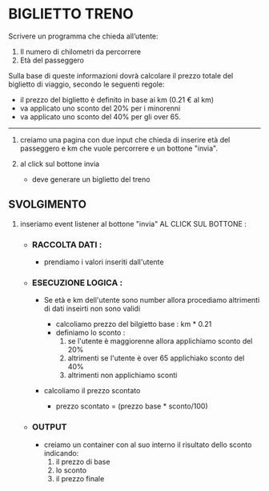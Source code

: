 # BIGLIETTO TRENO 

Scrivere un programma che chieda all’utente:
1. Il numero di chilometri da percorrere
2. Età del passeggero

Sulla base di queste informazioni dovrà calcolare il prezzo totale del biglietto di viaggio, secondo le seguenti regole:
- il prezzo del biglietto è definito in base ai km (0.21 € al km)
- va applicato uno sconto del 20% per i minorenni
- va applicato uno sconto del 40% per gli over 65.

--------

1. creiamo una pagina con due input che chieda di inserire età del passeggero e km che vuole percorrere e un bottone "invia".

2. al click sul bottone invia 
    - deve generare un biglietto del treno 



## SVOLGIMENTO

1. inseriamo event listener al bottone "invia" AL CLICK SUL BOTTONE :
    -  ### RACCOLTA DATI : 
        - prendiamo i valori inseriti dall'utente

    - ### ESECUZIONE LOGICA :
        
        - Se età e km dell'utente sono number allora procediamo altrimenti di dati inseirti non sono validi 
        
           - calcoliamo prezzo del bilgietto base : km * 0.21 
           - definiamo lo sconto :
                1. se l'utente è maggiorenne allora applichiamo sconto del 20%
                2. altrimenti se l'utente è over 65 applichiako sconto del 40%
                3. altrimenti non applichiamo sconti 
             
        - calcoliamo il prezzo scontato 
            - prezzo scontato = (prezzo base * sconto/100)    

    - ### OUTPUT 
        - creiamo un container con al suo interno il risultato dello sconto indicando:
            1. il prezzo di base
            2. lo sconto
            3. il prezzo finale

            
                
        



